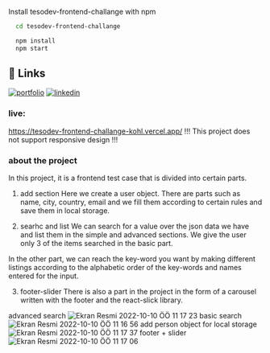   Install tesodev-frontend-challange with npm
```bash
  cd tesodev-frontend-challange

  npm install 
  npm start
```
   
## 🔗 Links
[![portfolio](https://img.shields.io/badge/my_portfolio-000?style=for-the-badge&logo=ko-fi&logoColor=white)](https://www.baranbeyazit.com/)
[![linkedin](https://img.shields.io/badge/linkedin-0A66C2?style=for-the-badge&logo=linkedin&logoColor=white)](https://www.linkedin.com/in/baran-beyazit/)


### live:
https://tesodev-frontend-challange-kohl.vercel.app/
!!! This project does not support responsive design !!!

### about the project
In this project, it is a frontend test case that is divided into certain parts.

1) add section
Here we create a user object. There are parts such as name, city, country, email and we fill them according to certain rules and save them in local storage.

2) searhc and list
We can search for a value over the json data we have and list them in the simple and advanced sections.
We give the user only 3 of the items searched in the basic part.

In the other part, we can reach the key-word you want by making different listings according to the alphabetic order of the key-words and names entered for the input.

3) footer-slider
There is also a part in the project in the form of a carousel written with the footer and the react-slick library.

advanced search
![Ekran Resmi 2022-10-10 ÖÖ 11 17 23](https://user-images.githubusercontent.com/87334718/194824173-3e06e6ec-fb12-4593-a6cd-b05fe2e9dd55.png)
basic search
![Ekran Resmi 2022-10-10 ÖÖ 11 16 56](https://user-images.githubusercontent.com/87334718/194824187-137ecefa-622c-4b30-983e-0f2e71f79e31.png)
add person object for local storage
![Ekran Resmi 2022-10-10 ÖÖ 11 17 37](https://user-images.githubusercontent.com/87334718/194824194-4f540b63-18c5-40cf-be33-bf160ca4dc1d.png)
footer + slider 
![Ekran Resmi 2022-10-10 ÖÖ 11 17 06](https://user-images.githubusercontent.com/87334718/194824207-9b9ccc2f-3ac7-4753-ab9f-77511f8ec3c7.png)
